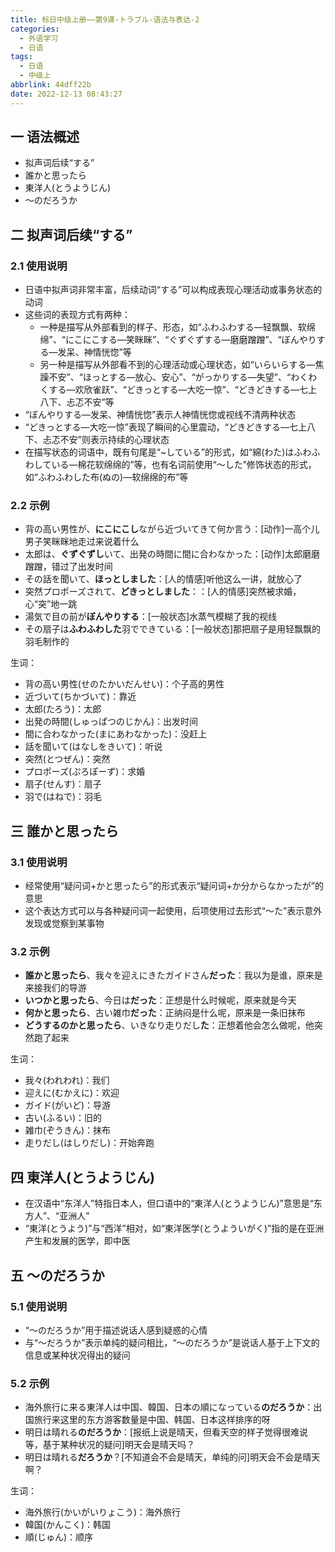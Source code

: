 ```yaml
---
title: 标日中级上册——第9课-トラブル-语法与表达-2
categories:
  - 外语学习
  - 日语
tags:
  - 日语
  - 中级上
abbrlink: 44dff22b
date: 2022-12-13 08:43:27
---
```

## 一 语法概述

* 拟声词后续“する”
* 誰かと思ったら
* 東洋人(とうようじん)
* ～のだろうか

<!--more-->

## 二  拟声词后续“する”

### 2.1 使用说明

* 日语中拟声词非常丰富，后续动词“する”可以构成表现心理活动或事务状态的动词
* 这些词的表现方式有两种：
  * 一种是描写从外部看到的样子、形态，如“ふわふわする—轻飘飘、软绵绵”、“にこにこする—笑眯眯”、“ぐずぐずする—磨磨蹭蹭”、“ぼんやりする—发呆、神情恍惚”等
  * 另一种是描写从外部看不到的心理活动或心理状态，如“いらいらする—焦躁不安”、“ほっとする—放心、安心”、“がっかりする—失望”、“わくわくする—欢欣雀跃”、“どきっとする—大吃一惊”、“どきどきする—七上八下、忐忑不安”等
* “ぼんやりする—发呆、神情恍惚”表示人神情恍惚或视线不清两种状态
* “どきっとする—大吃一惊”表现了瞬间的心里震动，“どきどきする—七上八下、忐忑不安”则表示持续的心理状态
* 在描写状态的词语中，既有句尾是“~している”的形式，如“綿(わた)はふわふわしている—棉花软绵绵的”等，也有名词前使用“～した”修饰状态的形式，如“ふわふわした布(ぬの)—软绵绵的布”等

### 2.2 示例

* 背の高い男性が、**にこにこし**ながら近づいてきて何か言う：[动作]一高个儿男子笑眯眯地走过来说着什么
* 太郎は、**ぐずぐずし**いて、出発の時間に間に合わなかった：[动作]太郎磨磨蹭蹭，错过了出发时间
* その話を聞いて、**ほっとしました**：[人的情感]听他这么一讲，就放心了
* 突然プロポーズされて、**どきっとしました**：：[人的情感]突然被求婚，心“突”地一跳
* 湯気で目の前が**ぼんやりする**：[一般状态]水蒸气模糊了我的视线
* その扇子は**ふわふわした**羽でできている：[一般状态]那把扇子是用轻飘飘的羽毛制作的

生词：

* 背の高い男性(せのたかいだんせい)：个子高的男性
* 近づいて(ちかづいて)：靠近
* 太郎(たろう)：太郎
* 出発の時間(しゅっぱつのじかん)：出发时间
* 間に合わなかった(まにあわなかった)：没赶上
* 話を聞いて(はなしをきいて)：听说
* 突然(とつぜん)：突然
* プロポーズ(ぷろぽーず)：求婚
* 扇子(せんす)：扇子
* 羽で(はねで)：羽毛

## 三 誰かと思ったら

### 3.1 使用说明

* 经常使用“疑问词+かと思ったら”的形式表示“疑问词+か分からなかったが”的意思
* 这个表达方式可以与各种疑问词一起使用，后项使用过去形式“～た”表示意外发现或觉察到某事物

### 3.2 示例

* **誰かと思ったら**、我々を迎えにきたガイドさん**だった**：我以为是谁，原来是来接我们的导游
* **いつかと思ったら**、今日は**だった**：正想是什么时候呢，原来就是今天
* **何かと思ったら**、古い雑巾**だった**：正纳闷是什么呢，原来是一条旧抹布
* **どうするのかと思ったら**、いきなり走りだし**た**：正想着他会怎么做呢，他突然跑了起来

生词：

* 我々(われわれ)：我们
* 迎えに(むかえに)：欢迎
* ガイド(がいど)：导游
* 古い(ふるい)：旧的
* 雑巾(ぞうきん)：抹布
* 走りだし(はしりだし)：开始奔跑

## 四 東洋人(とうようじん)

* 在汉语中“东洋人”特指日本人，但口语中的“東洋人(とうようじん)”意思是“东方人”、“亚洲人”
* “東洋(とうよう)”与“西洋”相对，如“東洋医学(とうよういがく)”指的是在亚洲产生和发展的医学，即中医

## 五 ～のだろうか

### 5.1 使用说明

* “～のだろうか”用于描述说话人感到疑惑的心情
* 与“～だろうか”表示单纯的疑问相比，“～のだろうか”是说话人基于上下文的信息或某种状况得出的疑问

### 5.2 示例

* 海外旅行に来る東洋人は中国、韓国、日本の順になっている**のだろうか**：出国旅行来这里的东方游客数量是中国、韩国、日本这样排序的呀
* 明日は晴れる**のだろうか**：[报纸上说是晴天，但看天空的样子觉得很难说等，基于某种状况的疑问]明天会是晴天吗？
* 明日は晴れる**だろうか**？[不知道会不会是晴天，单纯的问]明天会不会是晴天啊？

生词：

* 海外旅行(かいがいりょこう)：海外旅行
* 韓国(かんこく)：韩国
* 順(じゅん)：顺序